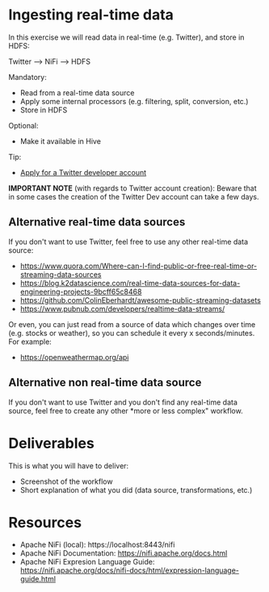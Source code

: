 # Ingesting real-time data

In this exercise we will read data in real-time (e.g. Twitter), and store in HDFS:

Twitter --> NiFi --> HDFS

Mandatory:
* Read from a real-time data source
* Apply some internal processors (e.g. filtering, split, conversion, etc.)
* Store in HDFS

Optional:
* Make it available in Hive

Tip:
* [Apply for a Twitter developer account](https://developer.twitter.com/en/apply-for-access)

**IMPORTANT NOTE** (with regards to Twitter account creation): Beware that in some cases the creation of the Twitter Dev account can take a few days.

## Alternative real-time data sources

If you don't want to use Twitter, feel free to use any other real-time data source:

* https://www.quora.com/Where-can-I-find-public-or-free-real-time-or-streaming-data-sources
* https://blog.k2datascience.com/real-time-data-sources-for-data-engineering-projects-9bcff65c8468
* https://github.com/ColinEberhardt/awesome-public-streaming-datasets
* https://www.pubnub.com/developers/realtime-data-streams/

Or even, you can just read from a source of data which changes over time (e.g. stocks or weather), so you can schedule it every x seconds/minutes.
For example:

* https://openweathermap.org/api

## Alternative non real-time data source

If you don't want to use Twitter and you don't find any real-time data source, feel free to create any other *more or less complex" workflow.

# Deliverables

This is what you will have to deliver:

* Screenshot of the workflow
* Short explanation of what you did (data source, transformations, etc.)

# Resources

* Apache NiFi (local): https://localhost:8443/nifi
* Apache NiFi Documentation: https://nifi.apache.org/docs.html
* Apache NiFi Expresion Language Guide: https://nifi.apache.org/docs/nifi-docs/html/expression-language-guide.html 
